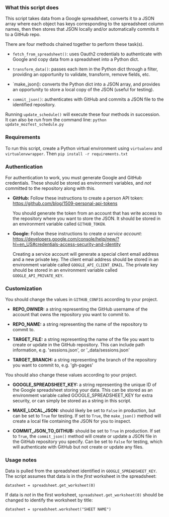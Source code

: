 ### What this script does
This script takes data from a Google spreadsheet, converts it to a JSON array
where each object has keys corresponding to the spreadsheet column names, then
then stores that JSON locally and/or automatically commits it to a GitHub repo.

There are four methods chained together to perform these task(s).

* `fetch_from_spreadsheet()`: uses Oauth2 credentials to authenticate with
    Google and copy data from a spreadsheet into a Python dict.
  
* `transform_data()`: passes each item in the Python dict through a filter,
    providing an opportunity to validate, transform, remove fields, etc.
  
* `make_json(): converts the Python dict into a JSON array, and provides
    an opportunity to store a local copy of the JSON (useful for testing).
  
* `commit_json()`: authenticates with GitHub and commits a JSON file
    to the identified repository.

Running `update_schedule()` will execute these four methods in succession.
It can also be run from the command line: `python update_mozfest_schedule.py`

### Requirements
To run this script, create a Python virtual environment using `virtualenv`
and `virtualenvwrapper`. Then `pip install -r requirements.txt`

### Authentication
For authentication to work, you must generate Google and GitHub credentials.
These should be stored as environment variables, and *not* committed to the
repository along with this.

* **GitHub:** Follow these instructions to create a person API token:
    https://github.com/blog/1509-personal-api-tokens
    
    You should generate the token from an account that has write access
    to the repository where you want to store the JSON. It should be stored
    in an environment variable called `GITHUB_TOKEN`.
    
* **Google:** Follow these instructions to create *a service account*:
    https://developers.google.com/console/help/new/?hl=en_US#credentials-access-security-and-identity
    
    Creating a service account will generate a special client email address
    and a new private key. The client email address should be stored in
    an environment variable called `GOOGLE_API_CLIENT_EMAIL`. The private key
    should be stored in an environment variable called `GOOGLE_API_PRIVATE_KEY`.

### Customization
You should change the values in `GITHUB_CONFIG` according to your project.

* **REPO_OWNER:** a string representing the GitHub username of the account
    that owns the repository you want to commit to.
    
* **REPO_NAME:** a string representing the name of the repository to commit to.

* **TARGET_FILE:** a string representing the name of the file you want to create
     or update in the GitHub repository. This can include path information,
     e.g. 'sessions.json', or '_data/sessions.json'

* **TARGET_BRANCH:** a string representing the branch of the repository you want
    to commit to, e.g. 'gh-pages'

You should also change these values according to your project.

* **GOOGLE_SPREADSHEET_KEY:** a string representing the unique ID of the Google
    spreadsheet storing your data. This can be stored as an environment
    variable called GOOGLE_SPREADSHEET_KEY for extra security, or can simply
    be stored as a string in this script.
    
* **MAKE_LOCAL_JSON:** should likely be set to `False` in production, but can
    be set to `True` for  testing. If set to `True`, the `make_json()` method
    will create a local file containing the JSON for you to inspect.

* **COMMIT_JSON_TO_GITHUB:** should be set to `True` in production. If set
    to `True`, the `commit_json()` method will create or update a JSON file
    in the GitHub repository you specify. Can be set to `False` for testing,
    which will authenticate with GitHub but not create or update any files.

### Usage notes
Data is pulled from the spreadsheet identified in `GOOGLE_SPREADSHEET_KEY`.
The script assumes that data is in the *first* worksheet in the spreadsheet:

    datasheet = spreadsheet.get_worksheet(0)
    
If data is *not* in the first worksheet, `spreadsheet.get_worksheet(0)`
should be changed to identify the worksheet by title:

    datasheet = spreadsheet.worksheet("SHEET NAME")
